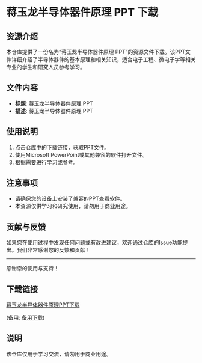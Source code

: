 # 蒋玉龙半导体器件原理 PPT 下载

## 资源介绍

本仓库提供了一份名为“蒋玉龙半导体器件原理 PPT”的资源文件下载。该PPT文件详细介绍了半导体器件的基本原理和相关知识，适合电子工程、微电子学等相关专业的学生和研究人员参考学习。

## 文件内容

- **标题**: 蒋玉龙半导体器件原理 PPT
- **描述**: 蒋玉龙半导体器件原理 PPT

## 使用说明

1. 点击仓库中的下载链接，获取PPT文件。
2. 使用Microsoft PowerPoint或其他兼容的软件打开文件。
3. 根据需要进行学习或参考。

## 注意事项

- 请确保您的设备上安装了兼容的PPT查看软件。
- 本资源仅供学习和研究使用，请勿用于商业用途。

## 贡献与反馈

如果您在使用过程中发现任何问题或有改进建议，欢迎通过仓库的Issue功能提出。我们非常感谢您的反馈和贡献！

---

感谢您的使用与支持！

## 下载链接
[蒋玉龙半导体器件原理PPT下载](https://pan.quark.cn/s/2a229263e987) 

(备用: [备用下载](https://pan.baidu.com/s/1mSwxrqnQ4ZV2BxXEbCTkEw?pwd=1234))

## 说明

该仓库仅用于学习交流，请勿用于商业用途。
